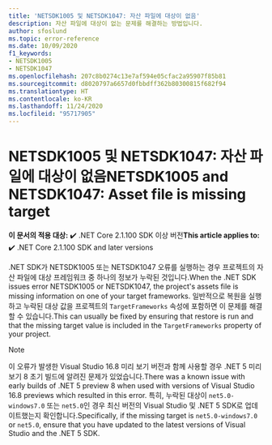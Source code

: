 ```yaml
---
title: 'NETSDK1005 및 NETSDK1047: 자산 파일에 대상이 없음'
description: 자산 파일에 대상이 없는 문제를 해결하는 방법입니다.
author: sfoslund
ms.topic: error-reference
ms.date: 10/09/2020
f1_keywords:
- NETSDK1005
- NETSDK1047
ms.openlocfilehash: 207c8b0274c13e7af594e05cfac2a95907f85b81
ms.sourcegitcommit: d8020797a6657d0fbbdff362b80300815f682f94
ms.translationtype: HT
ms.contentlocale: ko-KR
ms.lasthandoff: 11/24/2020
ms.locfileid: "95717905"
---
```

# <a name="netsdk1005-and-netsdk1047-asset-file-is-missing-target"></a><span data-ttu-id="da007-103">NETSDK1005 및 NETSDK1047: 자산 파일에 대상이 없음</span><span class="sxs-lookup"><span data-stu-id="da007-103">NETSDK1005 and NETSDK1047: Asset file is missing target</span></span>

<span data-ttu-id="da007-104">**이 문서의 적용 대상:** ✔️ .NET Core 2.1.100 SDK 이상 버전</span><span class="sxs-lookup"><span data-stu-id="da007-104">**This article applies to:** ✔️ .NET Core 2.1.100 SDK and later versions</span></span>

<span data-ttu-id="da007-105">.NET SDK가 NETSDK1005 또는 NETSDK1047 오류를 실행하는 경우 프로젝트의 자산 파일에 대상 프레임워크 중 하나의 정보가 누락된 것입니다.</span><span class="sxs-lookup"><span data-stu-id="da007-105">When the .NET SDK issues error NETSDK1005 or NETSDK1047, the project's assets file is missing information on one of your target frameworks.</span></span> <span data-ttu-id="da007-106">일반적으로 복원을 실행하고 누락된 대상 값을 프로젝트의 `TargetFrameworks` 속성에 포함하면 이 문제를 해결할 수 있습니다.</span><span class="sxs-lookup"><span data-stu-id="da007-106">This can usually be fixed by ensuring that restore is run and that the missing target value is included in the `TargetFrameworks` property of your project.</span></span>

> [!NOTE]
> <span data-ttu-id="da007-107">이 오류가 발생한 Visual Studio 16.8 미리 보기 버전과 함께 사용할 경우 .NET 5 미리 보기 8 초기 빌드에 알려진 문제가 있었습니다.</span><span class="sxs-lookup"><span data-stu-id="da007-107">There was a known issue with early builds of .NET 5 preview 8 when used with versions of Visual Studio 16.8 previews which resulted in this error.</span></span> <span data-ttu-id="da007-108">특히, 누락된 대상이 `net5.0-windows7.0` 또는 `net5.0`인 경우 최신 버전의 Visual Studio 및 .NET 5 SDK로 업데이트했는지 확인합니다.</span><span class="sxs-lookup"><span data-stu-id="da007-108">Specifically, if the missing target is `net5.0-windows7.0` or `net5.0`, ensure that you have updated to the latest versions of Visual Studio and the .NET 5 SDK.</span></span>
